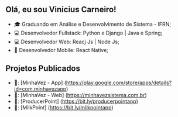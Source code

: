 ##  Olá, eu sou Vinicius Carneiro!

- 🎓 Graduando em Análise e Desenvolvimento de Sistema - IFRN;
- 💻 Desenvolvedor Fullstack: Python e Django | Java e Spring;
- 💻 Desenvolvedor Web: Reacj Js | Node Js;
- 📱 Desenvolvedor Mobile: React Native;

## Projetos Publicados

- 📱: [MinhaVez - App] (https://play.google.com/store/apps/details?id=com.minhavezapp)
- 📱: [MinhaVez - Web] (https://minhavezsistema.com.br)
- 📱: [ProducerPoint] (https://bit.ly/producerpointapp)
- 📱: [MilkPoint] (https://bit.ly/milkpointapp)
